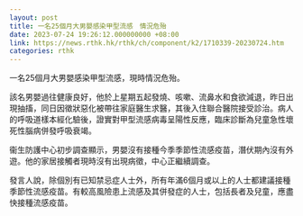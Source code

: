 ```yaml
---
layout: post
title: 一名25個月大男嬰感染甲型流感　情況危殆
date: 2023-07-24 19:26:12.000000000 +08:00
link: https://news.rthk.hk/rthk/ch/component/k2/1710339-20230724.htm
categories: rthk
---
```


一名25個月大男嬰感染甲型流感，現時情況危殆。

該名男嬰過往健康良好，他於上星期五起發燒、咳嗽、流鼻水和食欲減退，昨日出現抽搐，同日因徵狀惡化被帶往家庭醫生求醫，其後入住聯合醫院接受診治。病人的呼吸道樣本經化驗後，證實對甲型流感病毒呈陽性反應，臨床診斷為兒童急性壞死性腦病併發呼吸衰竭。

衞生防護中心初步調查顯示，男嬰沒有接種今季季節性流感疫苗，潛伏期內沒有外遊。他的家居接觸者現時沒有出現病徵，中心正繼續調查。

發言人說，除個別有已知禁忌症人士外，所有年滿6個月或以上的人士都建議接種季節性流感疫苗。有較高風險患上流感及其併發症的人士，包括長者及兒童，應盡快接種流感疫苗。
